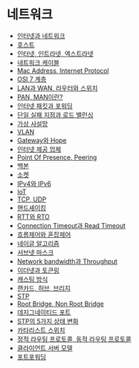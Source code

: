 # 네트워크
- [인터넷과 네트워크](./NetworkInfo/InternetAndNetwork.md)
- [호스트]()
- [인터넷, 인트라넷, 엑스트라넷]()
- [네트워크 케이블]()
- [Mac Address, Internet Protocol]()
- [OSI 7 계층]()
- [LAN과 WAN, 라우터와 스위치]()
- [PAN, MAN이란?]()
- [인터넷 패킷과 포워딩]()
- [단일 실패 지점과 로드 밸런싱]()
- [가상 사설망]()
- [VLAN]()
- [Gateway와 Hope]()
- [인터넷 제공 업체]()
- [Point Of Presence, Peering]()
- [백본]()
- [소켓]()
- [IPv4와 IPv6]()
- [IoT]()
- [TCP, UDP]()
- [핸드셰이킹]()
- [RTT와 RTO]()
- [Connection Timeout과 Read Timeout]()
- [흐름제어와 혼잡제어]()
- [네이글 알고리즘]()
- [서브넷 마스크]()
- [Network bandwidth과 Throughput]()
- [이더넷과 토큰링]()
- [캐스팅 방식]()
- [랜카드, 허브, 브리지]()
- [STP]()
- [Root Bridge, Non Root Bridge]()
- [데지그네이티드 포트]()
- [STP의 5가지 상태 변화]()
- [카타리스트 스위치]()
- [정적 라우팅 프로토콜, 동적 라우팅 프로토콜]()
- [클라이언트 서버 모델]()
- [포트포워딩]()